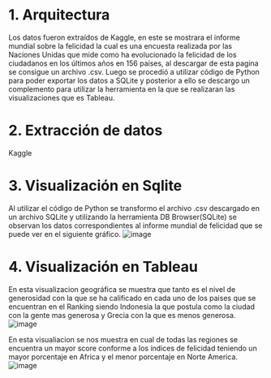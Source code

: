 # 1. Arquitectura
Los datos fueron extraídos de Kaggle, en este se mostrara el informe mundial sobre la felicidad la cual es una encuesta realizada por las Naciones Unidas que mide como ha evolucionado la felicidad de los ciudadanos en los últimos años en 156 países, al descargar de esta pagina se consigue un archivo .csv. Luego se procedió a utilizar código de Python para poder exportar los datos a SQLite y posterior a ello se descargo un complemento para utilizar la herramienta en la que se realizaran las visualizaciones que es Tableau.

# 2. Extracción de datos
Kaggle

# 3. Visualización en Sqlite 
Al utilizar el código de Python se transformo el archivo .csv descargado en un archivo SQLite y utilizando la herramienta DB Browser(SQLite) se observan los datos correspondientes al informe mundial de felicidad que se puede ver en el siguiente gráfico.
![image](https://user-images.githubusercontent.com/58036212/132585231-a887bbde-915f-4771-94eb-49a6d167170a.png)

# 4. Visualización en Tableau
En esta visualizacion geográfica se muestra que tanto es el nivel de generosidad con la que se ha calificado en cada uno de los paises que se encuentran en el Ranking siendo Indonesia la que postula como la ciudad con la gente mas generosa y Grecia con la que es menos generosa.
![image](https://user-images.githubusercontent.com/58036212/132585749-d9a0d850-c669-4793-b87e-52b5392d934b.png)

En esta visualiacion se nos muestra en cual de todas las regiones se encuentra un mayor score conforme a los índices de felicidad teniendo un mayor porcentaje en Africa y el menor porcentaje en Norte America.
![image](https://user-images.githubusercontent.com/58036212/132587342-58026550-1afe-48a4-896a-1537be4185e9.png)
